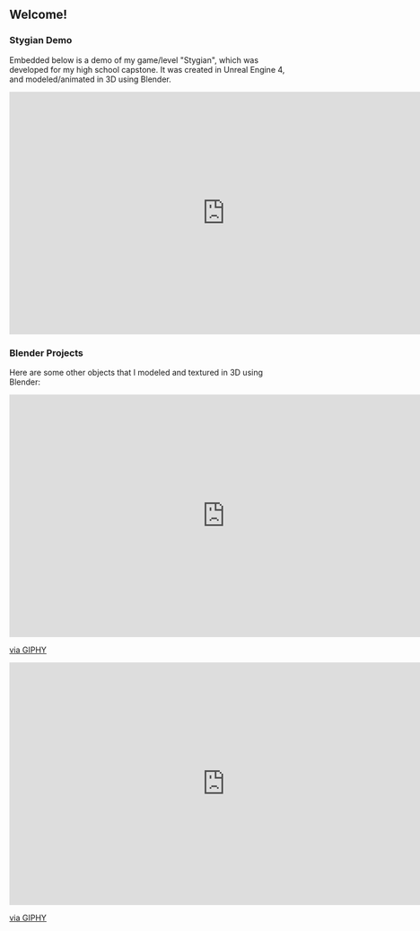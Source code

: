 ## Welcome!

### Stygian Demo

Embedded below is a demo of my game/level "Stygian", which was developed for my high school capstone. It was created in Unreal Engine 4, and modeled/animated in 3D using Blender.

<iframe width="768" height="432" src="https://www.youtube.com/embed/PZL_545LweY" frameborder="0" allow="accelerometer; autoplay; clipboard-write; encrypted-media; gyroscope; picture-in-picture" allowfullscreen></iframe>

### Blender Projects

Here are some other objects that I modeled and textured in 3D using Blender:

<iframe src="https://giphy.com/embed/TnHGF4DKXyj6EBV4jK" width="768" height="432" frameBorder="0" class="giphy-embed" allowFullScreen></iframe><p><a href="https://giphy.com/gifs/TnHGF4DKXyj6EBV4jK">via GIPHY</a></p>

<iframe src="https://giphy.com/embed/AuigKzuenESoLngxsr" width="768" height="432" frameBorder="0" class="giphy-embed" allowFullScreen></iframe><p><a href="https://giphy.com/gifs/AuigKzuenESoLngxsr">via GIPHY</a></p>
